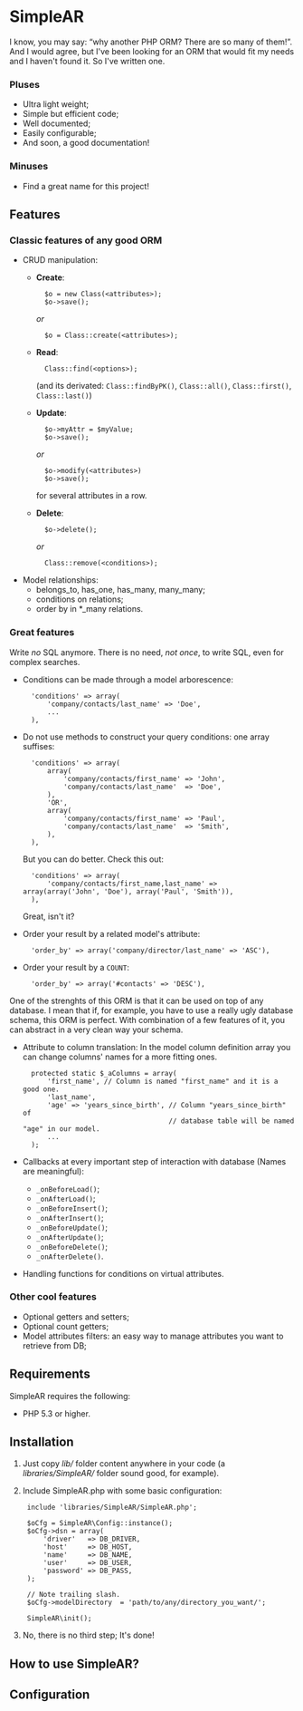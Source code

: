 SimpleAR
========

I know, you may say: “why another PHP ORM? There are so many of them!”. And I
would agree, but I've been looking for an ORM that would fit my needs and I
haven't found it. So I've written one.

### Pluses
* Ultra light weight;
* Simple but efficient code;
* Well documented;
* Easily configurable;
* And soon, a good documentation!

### Minuses
* Find a great name for this project!

Features
--------

### Classic features of any good ORM

* CRUD manipulation:
    * **Create**:

            $o = new Class(<attributes>);
            $o->save();

        *or*

            $o = Class::create(<attributes>);

    * **Read**:
        
            Class::find(<options>);
            
        (and its derivated: `Class::findByPK()`, `Class::all()`,
        `Class::first()`, `Class::last()`)

    * **Update**:

            $o->myAttr = $myValue;
            $o->save();
            
        *or*
        
            $o->modify(<attributes>)
            $o->save();
            
        for several attributes in a row.

    * **Delete**:
    
            $o->delete();
            
        *or*

            Class::remove(<conditions>);

* Model relationships:
    * belongs\_to, has\_one, has\_many, many\_many;
    * conditions on relations;
    * order by in \*\_many relations.

### Great features

Write *no* SQL anymore. There is no need, *not once*, to write SQL, even for
complex searches.

* Conditions can be made through a model arborescence:

        'conditions' => array(
            'company/contacts/last_name' => 'Doe',
            ...
        ),

* Do not use methods to construct your query conditions: one array suffises:

        'conditions' => array(
            array(
                'company/contacts/first_name' => 'John',
                'company/contacts/last_name'  => 'Doe',
            ),
            'OR',
            array(
                'company/contacts/first_name' => 'Paul',
                'company/contacts/last_name'  => 'Smith',
            ),
        ),

    But you can do better. Check this out:

        'conditions' => array(
            'company/contacts/first_name,last_name' => array(array('John', 'Doe'), array('Paul', 'Smith')),
        ),

    Great, isn't it?

* Order your result by a related model's attribute:

        'order_by' => array('company/director/last_name' => 'ASC'),

* Order your result by a `COUNT`:
    
        'order_by' => array('#contacts' => 'DESC'),

One of the strenghts of this ORM is that it can be used on top of any database.
I mean that if, for example, you have to use a really ugly database schema, this
ORM is perfect. With combination of a few features of it, you can abstract in a
very clean way your schema.

* Attribute to column translation: In the model column definition array you can
change columns' names for a more fitting ones.

        protected static $_aColumns = array(
            'first_name', // Column is named "first_name" and it is a good one.
            'last_name',
            'age' => 'years_since_birth', // Column "years_since_birth" of
                                          // database table will be named "age" in our model.
            ...
        );

* Callbacks at every important step of interaction with database (Names are
meaningful):
    * `_onBeforeLoad()`;
    * `_onAfterLoad()`;
    * `_onBeforeInsert()`;
    * `_onAfterInsert()`;
    * `_onBeforeUpdate()`;
    * `_onAfterUpdate()`;
    * `_onBeforeDelete()`;
    * `_onAfterDelete()`.

* Handling functions for conditions on virtual attributes.

### Other cool features

* Optional getters and setters;
* Optional count getters;
* Model attributes filters: an easy way to manage attributes you want to
retrieve from DB;

Requirements
------------
SimpleAR requires the following:

* PHP 5.3 or higher.

Installation
------------

1. Just copy *lib/* folder content anywhere in your code (a *libraries/SimpleAR/*
folder sound good, for example).

2. Include SimpleAR.php with some basic configuration:

        include 'libraries/SimpleAR/SimpleAR.php';

        $oCfg = SimpleAR\Config::instance();
        $oCfg->dsn = array(
            'driver'   => DB_DRIVER,
            'host'     => DB_HOST,
            'name'     => DB_NAME,
            'user'     => DB_USER,
            'password' => DB_PASS,
        );

        // Note trailing slash.
        $oCfg->modelDirectory  = 'path/to/any/directory_you_want/';

        SimpleAR\init();

3. No, there is no third step; It's done!

How to use SimpleAR?
--------------------

Configuration
-------------
